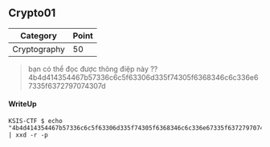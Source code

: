 ## Crypto01

| Category | Point |
| --- | --- |
| Cryptography | 50 |

> bạn có thể đọc được thông điệp này ?? <br>
> 4b4d414354467b57336c6c5f63306d335f74305f6368346c6c336e67335f6372797074307d <br>

#### WriteUp

```
KSIS-CTF $ echo "4b4d414354467b57336c6c5f63306d335f74305f6368346c6c336e67335f6372797074307d" | xxd -r -p
```